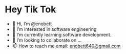 # Hey Tik Tok
- 👋 Hi, I’m @enobett
- 👀 I’m interested in software engineering
- 🌱 I’m currently learning software development.
- 💞️ I’m looking to collaborate on ...
- 📫 How to reach me email: enobett640@gmail.com

<!---
enobett/enobett is a ✨ special ✨ repository because its `README.md` (this file) appears on your GitHub profile.
You can click the Preview link to take a look at your changes.
--->
